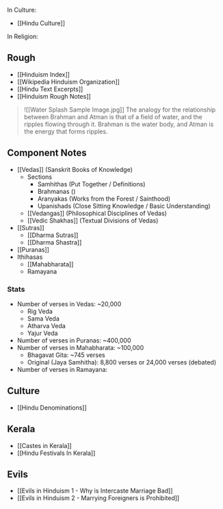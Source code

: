 In Culture:
- [[Hindu Culture]]

In Religion:
## Rough
- [[Hinduism Index]]
- [[Wikipedia Hinduism Organization]]
- [[Hindu Text Excerpts]]
- [[Hinduism Rough Notes]]

> ![[Water Splash Sample Image.jpg]]
> The analogy for the relationship between Brahman and Atman is that of a field of water, and the ripples flowing through it. Brahman is the water body, and Atman is the energy that forms ripples.
## Component Notes
- [[Vedas]] (Sanskrit Books of Knowledge)
	- Sections
		- Samhithas (Put Together / Definitions)
		- Brahmanas ()
		- Aranyakas (Works from the Forest / Sainthood)
		- Upanishads (Close Sitting Knowledge / Basic Understanding)
	- [[Vedangas]] (Philosophical Disciplines of Vedas)
	- [[Vedic Shakhas]] (Textual Divisions of Vedas)
- [[Sutras]]
	- [[Dharma Sutras]]
	- [[Dharma Shastra]]
- [[Puranas]]
- Ithihasas
	- [[Mahabharata]]
	- Ramayana
### Stats
- Number of verses in Vedas: ~20,000
	- Rig Veda
	- Sama Veda
	- Atharva Veda
	- Yajur Veda
- Number of verses in Puranas: ~400,000
- Number of verses in Mahabharata: ~100,000
	- Bhagavat Gita: ~745 verses
	- Original (Jaya Samhitha): 8,800 verses or 24,000 verses (debated)
- Number of verses in Ramayana: 
## Culture
- [[Hindu Denominations]]
## Kerala
- [[Castes in Kerala]]
- [[Hindu Festivals In Kerala]]
## Evils
- [[Evils in Hinduism 1 - Why is Intercaste Marriage Bad]]
- [[Evils in Hinduism 2 - Marrying Foreigners is Prohibited]]